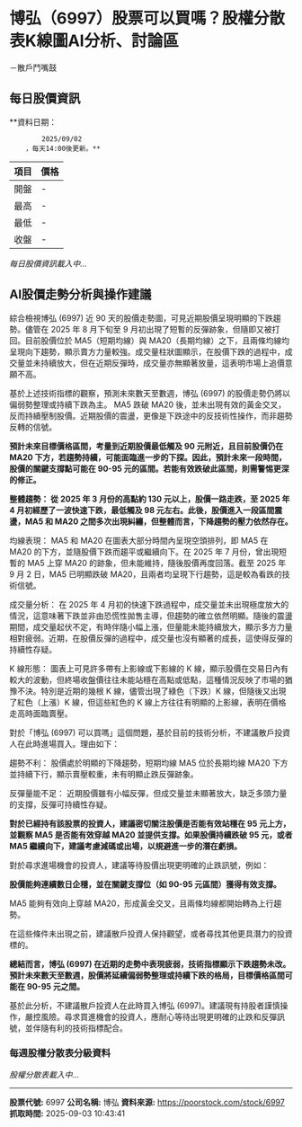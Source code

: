 # 博弘（6997）股票可以買嗎？股權分散表K線圖AI分析、討論區
－散戶鬥嘴鼓

## 每日股價資訊

**資料日期：
        
            2025/09/02
        ，每天14:00後更新。**

| 項目 | 價格 |
|------|------|
| 開盤 | - |
| 最高 | - |
| 最低 | - |
| 收盤 | - |

*每日股價資訊載入中...*

## AI股價走勢分析與操作建議

綜合檢視博弘 (6997) 近 90 天的股價走勢圖，可見近期股價呈現明顯的下跌趨勢。儘管在 2025 年 8 月下旬至 9 月初出現了短暫的反彈跡象，但隨即又被打回。目前股價位於 MA5（短期均線）與 MA20（長期均線）之下，且兩條均線均呈現向下趨勢，顯示賣方力量較強。成交量柱狀圖顯示，在股價下跌的過程中，成交量並未持續放大，但在近期反彈時，成交量亦無顯著放量，這表明市場上追價意願不高。

基於上述技術指標的觀察，預測未來數天至數週，博弘 (6997) 的股價走勢仍將以偏弱勢整理或持續下跌為主。 MA5 跌破 MA20 後，並未出現有效的黃金交叉，反而持續壓制股價。近期股價的震盪，更像是下跌途中的反技術性操作，而非趨勢反轉的信號。

**預計未來目標價格區間，考量到近期股價最低觸及 90 元附近，且目前股價仍在 MA20 下方，若趨勢持續，可能面臨進一步的下探。因此，預計未來一段時間，股價的關鍵支撐點可能在 90-95 元的區間。若能有效跌破此區間，則需警惕更深的修正。**

**整體趨勢： 從 2025 年 3 月份的高點約 130 元以上，股價一路走跌，至 2025 年 4 月初經歷了一波快速下跌，最低觸及 98 元左右。此後，股價進入一段區間震盪，MA5 和 MA20 之間多次出現糾纏，但整體而言，下降趨勢的壓力依然存在。**

均線表現： MA5 和 MA20 在圖表大部分時間內呈現空頭排列，即 MA5 在 MA20 的下方，並隨股價下跌而趨平或繼續向下。在 2025 年 7 月份，曾出現短暫的 MA5 上穿 MA20 的跡象，但未能維持，隨後股價再度回落。截至 2025 年 9 月 2 日，MA5 已明顯跌破 MA20，且兩者均呈現下行趨勢，這是較為看跌的技術信號。

成交量分析： 在 2025 年 4 月初的快速下跌過程中，成交量並未出現極度放大的情況，這意味著下跌並非由恐慌性拋售主導，但趨勢的確立依然明顯。隨後的震盪期間，成交量起伏不定，有時伴隨小幅上漲，但量能未能持續放大，顯示多方力量相對疲弱。近期，在股價反彈的過程中，成交量也沒有顯著的成長，這使得反彈的持續性存疑。

K 線形態： 圖表上可見許多帶有上影線或下影線的 K 線，顯示股價在交易日內有較大的波動，但終場收盤價往往未能站穩在高點或低點，這種情況反映了市場的猶豫不決。特別是近期的幾根 K 線，儘管出現了綠色（下跌）K 線，但隨後又出現了紅色（上漲）K 線，但這些紅色的 K 線上方往往有明顯的上影線，表明在價格走高時面臨賣壓。

對於「博弘 (6997) 可以買嗎」這個問題，基於目前的技術分析，不建議散戶投資人在此時進場買入。理由如下：

趨勢不利： 股價處於明顯的下降趨勢，短期均線 MA5 位於長期均線 MA20 下方並持續下行，顯示賣壓較重，未有明顯止跌反彈跡象。

反彈量能不足： 近期股價雖有小幅反彈，但成交量並未顯著放大，缺乏多頭力量的支撐，反彈可持續性存疑。

**對於已經持有該股票的投資人，建議密切關注股價是否能有效站穩在 95 元上方，並觀察 MA5 是否能有效穿越 MA20 並提供支撐。如果股價持續跌破 95 元，或者 MA5 繼續向下，建議考慮減碼或出場，以規避進一步的潛在虧損。**

對於尋求進場機會的投資人，建議等待股價出現更明確的止跌訊號，例如：

**股價能夠連續數日企穩，並在關鍵支撐位（如 90-95 元區間）獲得有效支撐。**

MA5 能夠有效向上穿越 MA20，形成黃金交叉，且兩條均線都開始轉為上行趨勢。

在這些條件未出現之前，建議散戶投資人保持觀望，或者尋找其他更具潛力的投資標的。

**總結而言，博弘 (6997) 在近期的走勢中表現疲弱，技術指標顯示下跌趨勢未改。預計未來數天至數週，股價將延續偏弱勢整理或持續下跌的格局，目標價格區間可能在 90-95 元之間。**

基於此分析，不建議散戶投資人在此時買入博弘 (6997)。建議現有持股者謹慎操作，嚴控風險。尋求買進機會的投資人，應耐心等待出現更明確的止跌和反彈訊號，並伴隨有利的技術指標配合。

### 每週股權分散表分級資料

*股權分散表載入中...*

---

**股票代號:** 6997
**公司名稱:** 博弘
**資料來源:** https://poorstock.com/stock/6997
**抓取時間:** 2025-09-03 10:43:41